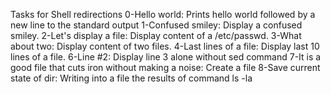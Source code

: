 Tasks for Shell redirections
0-Hello world: Prints hello world followed by a new line to the standard output
1-Confused smiley: Display a confused smiley.
2-Let's display a file: Display content of a /etc/passwd.
3-What about two: Display content of two files.
4-Last lines of a file: Display last 10 lines of a file.
6-Line #2: Display line 3 alone without sed command
7-It is a good file that cuts iron without making a noise: Create a file
8-Save current state of dir: Writing into a file the results of command ls -la
